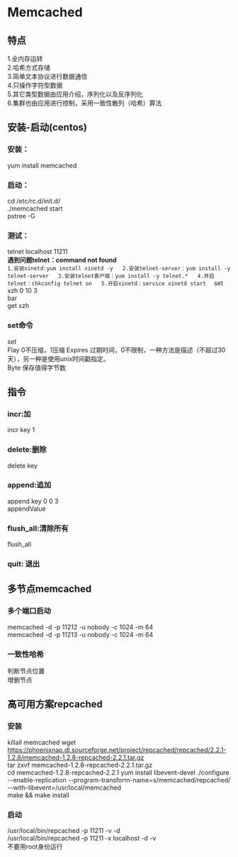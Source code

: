 # Memcached
## 特点
1.全内存运转    
2.哈希方式存储  
3.简单文本协议进行数据通信  
4.只操作字符型数据  
5.其它类型数据由应用介绍，序列化以及反序列化  
6.集群也由应用进行控制，采用一致性散列（哈希）算法  

## 安装-启动(centos)
### 安装：  
 yum install memcached  
### 启动：  
 cd /etc/rc.d/init.d/  
 ./memcached start  
 pstree -G
### 测试：  
   telnet localhost 11211  
**遇到问题telnet：command not found**  
``
1.安装xinetd:yum install xinetd -y  
2.安装telnet-server：yum install -y telnet-server  
3.安装telnet客户端：yum install -y telnet.*  
4.开启telnet：chkconfig telnet on  
5.开启xinetd：service xinetd start  
``
  set xzh 0 10 3  
  bar  
  get xzh  
### set命令
*set <key> <flag> <expires> <byte>*  
Flay 0不压缩，1压缩
Expires 过期时间，0不限制，一种方法是描述（不超过30天），另一种是使用unix时间戳指定。  
  Byte 保存值得字节数  
  
## 指令
### incr:加
incr key 1  
### delete:删除
delete key  
### append:追加
append key 0 0 3  
appendValue  
### flush_all:清除所有
flush_all  
### quit: 退出  

## 多节点memcached 
### 多个端口启动
memcached -d -p 11212 -u nobody -c 1024 -m 64  
memcached -d -p 11213 -u nobody -c 1024 -m 64  
### 一致性哈希
判断节点位置  
增删节点  

## 高可用方案repcached
### 安装
killall memcached
wget https://phoenixnap.dl.sourceforge.net/project/repcached/repcached/2.2.1-1.2.8/memcached-1.2.8-repcached-2.2.1.tar.gz  
tar zxvf memcached-1.2.8-repcached-2.2.1.tar.gz  
cd memcached-1.2.8-repcached-2.2.1
yum install libevent-devel
./configure --enable-replication --program-transform-name=s/memcached/repcached/ --with-libevent=/usr/local/memcached     
make && make install  

### 启动
/usr/local/bin/repcached -p 11211 -v -d   
/usr/local/bin/repcached -p 11211 -x localhost -d -v  
不要用root身份运行  





